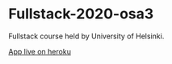 # Fullstack-2020-osa3
Fullstack course held by University of Helsinki. 

[App live on heroku](https://dry-oasis-36257.herokuapp.com/)

